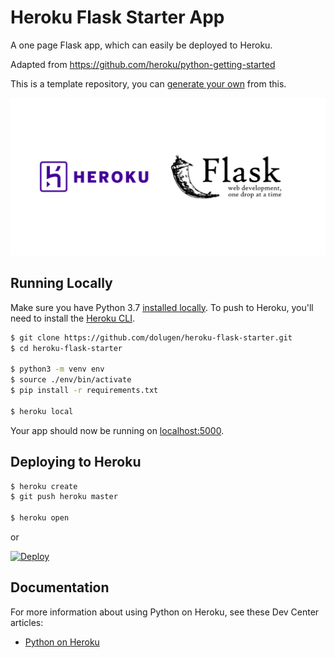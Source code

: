 # Heroku Flask Starter App

A one page Flask app, which can easily be deployed to Heroku.

Adapted from https://github.com/heroku/python-getting-started

This is a template repository, you can [generate your own](https://github.com/dolugen/heroku-flask-starter/generate) from this.

![Heroku and Flask](header.png)

## Running Locally

Make sure you have Python 3.7 [installed locally](http://install.python-guide.org). To push to Heroku, you'll need to install the [Heroku CLI](https://devcenter.heroku.com/articles/heroku-cli).

```sh
$ git clone https://github.com/dolugen/heroku-flask-starter.git
$ cd heroku-flask-starter

$ python3 -m venv env
$ source ./env/bin/activate
$ pip install -r requirements.txt

$ heroku local
```

Your app should now be running on [localhost:5000](http://localhost:5000/).

## Deploying to Heroku

```sh
$ heroku create
$ git push heroku master

$ heroku open
```
or

[![Deploy](https://www.herokucdn.com/deploy/button.svg)](https://heroku.com/deploy)

## Documentation

For more information about using Python on Heroku, see these Dev Center articles:

- [Python on Heroku](https://devcenter.heroku.com/categories/python)
